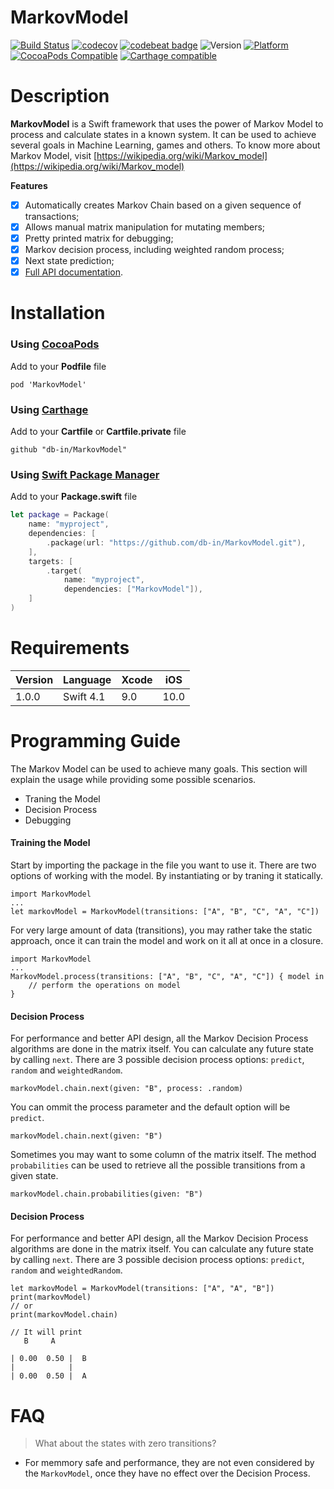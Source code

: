 # MarkovModel

[![Build Status](https://travis-ci.org/db-in/MarkovModel.svg?branch=master)](https://travis-ci.org/db-in/MarkovModel)
[![codecov](https://codecov.io/gh/db-in/MarkovModel/branch/master/graph/badge.svg)](https://codecov.io/gh/db-in/MarkovModel)
[![codebeat badge](https://codebeat.co/badges/2e877c98-f472-4095-baeb-4e6ed4d58922)](https://codebeat.co/projects/github-com-db-in-markovmodel-master)
![Version](https://img.shields.io/badge/swift-4.1-red.svg)
[![Platform](https://img.shields.io/cocoapods/p/MarkovModel.svg?style=flat)](https://markovmodel.github.io/MarkovModel)
[![CocoaPods Compatible](https://img.shields.io/cocoapods/v/MarkovModel.svg)](https://img.shields.io/cocoapods/v/MarkovModel.svg)
[![Carthage compatible](https://img.shields.io/badge/Carthage-compatible-4BC51D.svg?style=flat)](https://github.com/Carthage/Carthage)

# Description
**MarkovModel** is a Swift framework that uses the power of Markov Model to process and calculate states in a known system. It can be used to achieve several goals in Machine Learning, games and others.
To know more about Markov Model, visit [https://wikipedia.org/wiki/Markov_model](https://wikipedia.org/wiki/Markov_model)

**Features**

- [x] Automatically creates Markov Chain based on a given sequence of transactions;
- [x] Allows manual matrix manipulation for mutating members;
- [x] Pretty printed matrix for debugging;
- [x] Markov decision process, including weighted random process;
- [x] Next state prediction;
- [x] [Full API documentation](https://db-in.github.io/MarkovModel/).

# Installation

### Using [CocoaPods](https://cocoapods.org)

Add to your **Podfile** file

```
pod 'MarkovModel'
```

### Using [Carthage](https://github.com/Carthage/Carthage)

Add to your **Cartfile** or **Cartfile.private** file

```
github "db-in/MarkovModel"
```

### Using [Swift Package Manager](https://swift.org/package-manager)

Add to your **Package.swift** file

```swift
let package = Package(
    name: "myproject",
    dependencies: [
        .package(url: "https://github.com/db-in/MarkovModel.git"),
    ],
    targets: [
        .target(
            name: "myproject",
            dependencies: ["MarkovModel"]),
    ]
)
```

# Requirements
Version | Language | Xcode | iOS
------- | -------- | ----- | ---
 1.0.0  | Swift 4.1  |  9.0  | 10.0

# Programming Guide
The Markov Model can be used to achieve many goals. This section will explain the usage while providing some possible scenarios.

* Traning the Model
* Decision Process
* Debugging

#### Training the Model
Start by importing the package in the file you want to use it. There are two options of working with the model. By instantiating or by traning it statically.

```
import MarkovModel
...
let markovModel = MarkovModel(transitions: ["A", "B", "C", "A", "C"])
```

For very large amount of data (transitions), you may rather take the static approach, once it can train the model and work on it all at once in a closure.

```
import MarkovModel
...
MarkovModel.process(transitions: ["A", "B", "C", "A", "C"]) { model in
	// perform the operations on model
}
```

#### Decision Process
For performance and better API design, all the Markov Decision Process algorithms are done in the matrix itself.
You can calculate any future state by calling `next`. There are 3 possible decision process options: `predict`, `random` and `weightedRandom`.

```
markovModel.chain.next(given: "B", process: .random)
```

You can ommit the process parameter and the default option will be `predict`.


```
markovModel.chain.next(given: "B")
```

Sometimes you may want to some column of the matrix itself. The method `probabilities` can be used to retrieve all the possible transitions from a given state.

```
markovModel.chain.probabilities(given: "B")
```
#### Decision Process
For performance and better API design, all the Markov Decision Process algorithms are done in the matrix itself.
You can calculate any future state by calling `next`. There are 3 possible decision process options: `predict`, `random` and `weightedRandom`.

```
let markovModel = MarkovModel(transitions: ["A", "A", "B"])
print(markovModel)
// or
print(markovModel.chain)

// It will print
   B     A    

| 0.00  0.50 |  B   
|            |
| 0.00  0.50 |  A   
```


# FAQ
> What about the states with zero transitions?

- For memmory safe and performance, they are not even considered by the `MarkovModel`, once they have no effect over the Decision Process.
